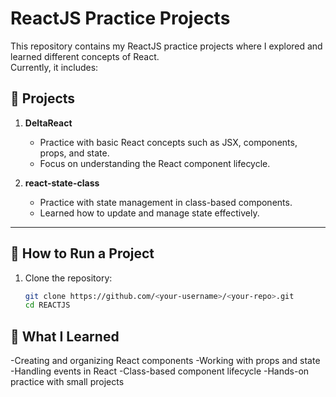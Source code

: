 # ReactJS Practice Projects

This repository contains my ReactJS practice projects where I explored and learned different concepts of React.  
Currently, it includes:

## 📂 Projects

1. **DeltaReact**
   - Practice with basic React concepts such as JSX, components, props, and state.
   - Focus on understanding the React component lifecycle.

2. **react-state-class**
   - Practice with state management in class-based components.
   - Learned how to update and manage state effectively.

---

## 🚀 How to Run a Project

1. Clone the repository:  
   ```bash
   git clone https://github.com/<your-username>/<your-repo>.git
   cd REACTJS
## 📖 What I Learned

-Creating and organizing React components
-Working with props and state
-Handling events in React
-Class-based component lifecycle
-Hands-on practice with small projects

